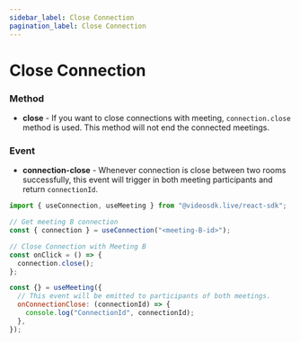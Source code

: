 ```yaml
---
sidebar_label: Close Connection
pagination_label: Close Connection
---
```


# Close Connection

### Method

- **close** - If you want to close connections with meeting, `connection.close` method is used. This method will not end the connected meetings.

### Event

- **connection-close** - Whenever connection is close between two rooms successfully, this event will trigger in both meeting participants and return `connectionId`.


```js
import { useConnection, useMeeting } from "@videosdk.live/react-sdk";

// Get meeting B connection
const { connection } = useConnection("<meeting-B-id>");

// Close Connection with Meeting B
const onClick = () => {
  connection.close();
};

const {} = useMeeting({
  // This event will be emitted to participants of both meetings.
  onConnectionClose: (connectionId) => {
    console.log("ConnectionId", connectionId);
  },
});
```